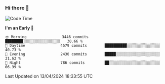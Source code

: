 ### Hi there 👋
<!--START_SECTION:waka-->
![Code Time](http://img.shields.io/badge/Code%20Time-602%20hrs%205%20mins-blue)

**I'm an Early 🐤** 

```text
🌞 Morning                3446 commits        ████████░░░░░░░░░░░░░░░░░   30.66 % 
🌆 Daytime                4579 commits        ██████████░░░░░░░░░░░░░░░   40.73 % 
🌃 Evening                2430 commits        █████░░░░░░░░░░░░░░░░░░░░   21.62 % 
🌙 Night                  786 commits         ██░░░░░░░░░░░░░░░░░░░░░░░   06.99 % 
```



 Last Updated on 13/04/2024 18:33:55 UTC
<!--END_SECTION:waka-->

<!--
**BrianCurliss/BrianCurliss** is a ✨ _special_ ✨ repository because its `README.md` (this file) appears on your GitHub profile.

Here are some ideas to get you started:

- 🔭 I’m currently working on ...
- 🌱 I’m currently learning ...
- 👯 I’m looking to collaborate on ...
- 🤔 I’m looking for help with ...
- 💬 Ask me about ...
- 📫 How to reach me: ...
- 😄 Pronouns: ...
- ⚡ Fun fact: ...
-->
